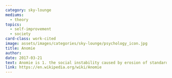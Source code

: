 ```yaml
---
category: sky-lounge
mediums:
  - theory
topics:
  - self-improvement
  - society
card-class: work-cited
image: assets/images/categories/sky-lounge/psychology_icon.jpg
title: Anomie
author:
date: 2017-03-21
text: Anomie is 1. the social instability caused by erosion of standards and values, 2. the breakdown of social bonds between an individual and their community.
link: https://en.wikipedia.org/wiki/Anomie
---
```

